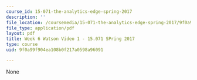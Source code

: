 ```yaml
---
course_id: 15-071-the-analytics-edge-spring-2017
description: ''
file_location: /coursemedia/15-071-the-analytics-edge-spring-2017/9f0a99f904ea108b0f217a0598a96091_MIT15_071S17_Unit5_Watson.pdf
file_type: application/pdf
layout: pdf
title: Week 6 Watson Video 1 - 15.071 SPring 2017
type: course
uid: 9f0a99f904ea108b0f217a0598a96091

---
```

None